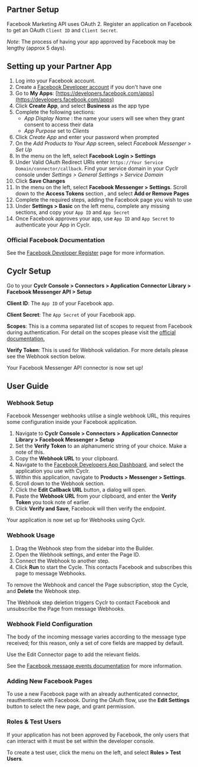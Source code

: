 
<section class="setup partner" markdown="1">

## Partner Setup

<div class="section-content" markdown="1">

Facebook Marketing API uses OAuth 2. Register  an application on Facebook to get an OAuth `Client ID` and `Client Secret`.

*Note*: The process of having your app approved by Facebook may be lengthy (approx 5 days).

## Setting up your Partner App

1. Log into your Facebook account.
2. Create a [Facebook Developer account](https://developers.facebook.com) if you don't have one
3. Go to **My Apps**: [https://developers.facebook.com/apps](https://developers.facebook.com/apps)
4. Click **Create App**, and select **Business** as the app type
5. Complete the following sections:
    - *App Display Name* : the name your users will see when they grant consent to access their data
    - *App Purpose* set to *Clients*
6. Click *Create App* and enter your password when prompted
7. On the *Add Products to Your App* screen, select *Facebook Messenger* > *Set Up*
8. In the menu on the left, select **Facebook Login > Settings**
9. Under Valid OAuth Redirect URIs enter `https://Your Service Domain/connector/callback`. Find your service domain in your Cyclr console under *Settings > General Settings > Service Domain* 
10. Click **Save Changes**
11. In the menu on the left, select **Facebook Messenger > Settings**. Scroll down to the **Access Tokens** section , and select **Add or Remove Pages**
12. Complete the required steps, adding the Facebook page you wish to use
13. Under **Settings > Basic** on the left menu, complete any missing sections, and copy your `App ID` and `App Secret`
14. Once Facebook approves your app, use `App ID` and `App Secret` to authenticate your App in Cyclr.

### Official Facebook Documentation

See the [Facebook Developer Register](https://developers.facebook.com/docs/apps/register) page for more information.

</div>

</section>

<section class="setup partner" markdown="1">

## Cyclr Setup

<div class="section-content" markdown="1">

Go to your **Cyclr Console > Connectors > Application Connector Library > Facebook Messenger API > Setup**

**Client ID**: The `App ID` of your Facebook app.

**Client Secret**: The `App Secret` of your Facebook app.

**Scopes**: This is a comma separated list of scopes to request from Facebook during authentication.  For detail on the scopes please visit the [official documentation.](https://developers.facebook.com/docs/permissions/reference/)

**Verify Token**: This is used for Webhook validation. For more details please see the Webhook section below.

Your Facebook Messenger API connector is now set up! 

</div>

</section>

<section class="userguide" markdown="1">

## User Guide

<div class="section-content" markdown="1">

### Webhook Setup

Facebook Messenger webhooks utilise a single webhook URL, this requires some configuration inside your Facebook application.

1. Navigate to **Cyclr Console > Connectors > Application Connector Library > Facebook Messenger > Setup**
2. Set the **Verify Token** to an alphanumeric string of your choice. Make a note of this.
3. Copy the **Webhook URL** to your clipboard.
4. Navigate to the [Facebook Developers App Dashboard](https://developers.facebook.com/apps), and select the application you use with Cyclr.
5. Within this application, navigate to **Products > Messenger > Settings**.
6. Scroll down to the Webhook section.
7. Click the **Edit Callback URL** button, a dialog will open.
8. Paste the **Webhook URL** from your clipboard, and enter the **Verify Token** you took note of earlier.
9. Click **Verify and Save**, Facebook will then verify the endpoint.

Your application is now set up for Webhooks using Cyclr.

### Webhook Usage

1. Drag the Webhook step from the sidebar into the Builder.
2. Open the Webhook settings, and enter the Page ID.
3. Connect the Webhook to another step.
4. Click **Run** to start the Cycle. This contacts Facebook and subscribes this page to message Webhooks.

To remove the Webhook and cancel the Page subscription, stop the Cycle, and **Delete** the Webhook step.

The Webhook step deletion triggers Cyclr to contact Facebook and unsubscribe the Page from message Webhooks.

### Webhook Field Configuration

The body of the incoming message varies according to the message type received; for this reason, only a set of core fields are mapped by default.

Use the Edit Connector page to add the relevant fields. 

See the [Facebook message events documentation](https://developers.facebook.com/docs/messenger-platform/reference/webhook-events/messages) for more information.

### Adding New Facebook Pages

To use a new Facebook page with an already authenticated connector, reauthenticate with Facebook.
During the OAuth flow, use the **Edit Settings** button to select the new page, and grant permission.

### Roles & Test Users

If your application has not been approved by Facebook, the only users that can interact with it must be set within the developer console. 

To create a test user, click the menu on the left, and select **Roles > Test Users**.

</div>

</section>
